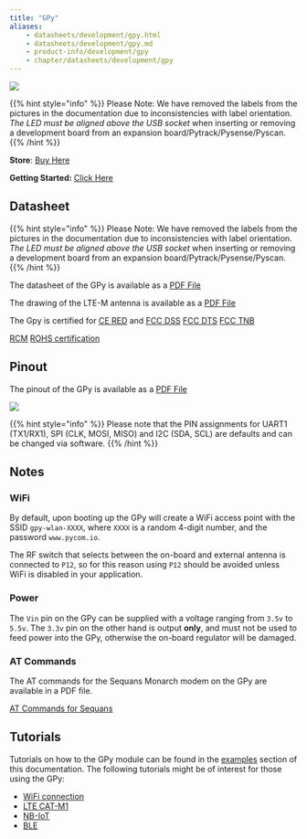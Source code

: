 ```yaml
---
title: "GPy"
aliases:
    - datasheets/development/gpy.html
    - datasheets/development/gpy.md
    - product-info/development/gpy
    - chapter/datasheets/development/gpy
---
```


![](/gitbook/assets/assets-lil0igdl11z7jos_jpx-lkn7scqkkkb6tqb3uyo-lkn87yf-xz772800vwc-gpy-1.png)

{{% hint style="info" %}}
 Please Note: We have removed the labels from the pictures in the documentation due to inconsistencies with label orientation.  *The LED must be aligned above the USB socket* when inserting or removing a development board from an expansion board/Pytrack/Pysense/Pyscan.
{{% /hint %}}

**Store**: [Buy Here](https://pycom.io/product/gpy)

**Getting Started:** [Click Here](/gettingstarted/)

## Datasheet

{{% hint style="info" %}}
Please Note: We have removed the labels from the pictures in the documentation due to inconsistencies with label orientation.  *The LED must be aligned above the USB socket* when inserting or removing a development board from an expansion board/Pytrack/Pysense/Pyscan.
{{% /hint %}}


The datasheet of the GPy is available as a [PDF File](/gitbook/assets/specsheets/Pycom_002_Specsheets_GPy_v2.pdf")

The drawing of the LTE-M antenna is available as a [PDF File](/gitbook/assets/lte-m-antenna-drawing.pdf")

The Gpy is certified for [CE RED](/gitbook/assets/gpy_c03-b0-red-final.pdf) and [FCC DSS](/gitbook/assets/pycom-2ajmtgpy01r-fcc-grant-dss.pdf) [FCC DTS](/gitbook/assets/pycom-2ajmtgpy01r-fcc-grant-dts.pdf) [FCC TNB](//gitbook/assets/pycom-2ajmtgpy01r-fcc-grant-tnb.pdf) 

[RCM](/gitbook/assets/RCM-Gpy.pdf)
[ROHS certification](/gitbook/assets/RoHs_declarations/RoHS-for-GPy(8217-00090P)-20190523.pdf)


## Pinout

The pinout of the GPy is available as a [PDF File](/gitbook/assets/gpy-pinout.pdf)

![](/gitbook/assets/gpy-pinout.png)

{{% hint style="info" %}}
Please note that the PIN assignments for UART1 \(TX1/RX1\), SPI \(CLK, MOSI, MISO\) and I2C \(SDA, SCL\) are defaults and can be changed via software.
{{% /hint %}}

## Notes

### WiFi

By default, upon booting up the GPy will create a WiFi access point with the SSID `gpy-wlan-XXXX`, where `XXXX` is a random 4-digit number, and the password `www.pycom.io`.

The RF switch that selects between the on-board and external antenna is connected to `P12`, so for this reason using `P12` should be avoided unless WiFi is disabled in your application.

### Power

The `Vin` pin on the GPy can be supplied with a voltage ranging from `3.5v` to `5.5v`. The `3.3v` pin on the other hand is output **only**, and must not be used to feed power into the GPy, otherwise the on-board regulator will be damaged.

### AT Commands

The AT commands for the Sequans Monarch modem on the GPy are available in a PDF file.

<a href="/gitbook/assets/Monarch-LR5110-ATCmdRefMan-rev6_noConfidential.pdf" target="_blank"> AT Commands for Sequans </a>

## Tutorials

Tutorials on how to the GPy module can be found in the [examples](/tutorials/introduction) section of this documentation. The following tutorials might be of interest for those using the GPy:

* [WiFi connection](/tutorials/all/wlan)
* [LTE CAT-M1](/tutorials/lte/cat-m1)
* [NB-IoT](/tutorials/lte/nb-iot)
* [BLE](/tutorials/all/ble)
